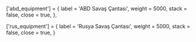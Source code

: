 ['abd_equipment'] = {
	label = 'ABD Savaş Çantası',
	weight = 5000,
	stack = false,
	close = true,
},

['rus_equipment'] = {
	label = 'Rusya Savaş Çantası',
	weight = 5000,
	stack = false,
	close = true,
}